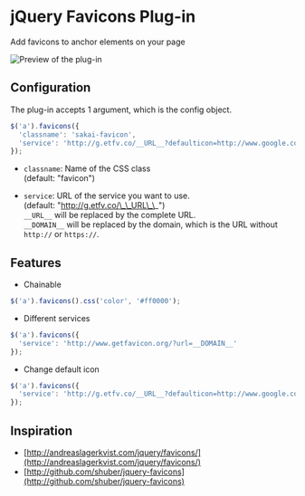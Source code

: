 # jQuery Favicons Plug-in

Add favicons to anchor elements on your page

![Preview of the plug-in](http://f.cl.ly/items/0Y3K3v1D3W2k0F412v0O/Screen%20shot%202011-04-29%20at%2015.32.16.png)

## Configuration

The plug-in accepts 1 argument, which is the config object.

```javascript
$('a').favicons({
  'classname': 'sakai-favicon',
  'service': 'http://g.etfv.co/__URL__?defaulticon=http://www.google.com/favicon.ico'
});
```

* `classname`: Name of the CSS class  
(default: "favicon")

* `service`: URL of the service you want to use.  
(default: "http://g.etfv.co/\_\_URL\_\_")  
`__URL__` will be replaced by the complete URL.  
`__DOMAIN__` will be replaced by the domain, which is the URL without `http://` or `https://`.  

## Features
* Chainable

```javascript
$('a').favicons().css('color', '#ff0000');
```

* Different services

```javascript
$('a').favicons({
  'service': 'http://www.getfavicon.org/?url=__DOMAIN__'
});
```

* Change default icon

```javascript
$('a').favicons({
  'service': 'http://g.etfv.co/__URL__?defaulticon=http://www.google.com/favicon.ico'
});
```

## Inspiration
* [http://andreaslagerkvist.com/jquery/favicons/](http://andreaslagerkvist.com/jquery/favicons/)
* [http://github.com/shuber/jquery-favicons](http://github.com/shuber/jquery-favicons)